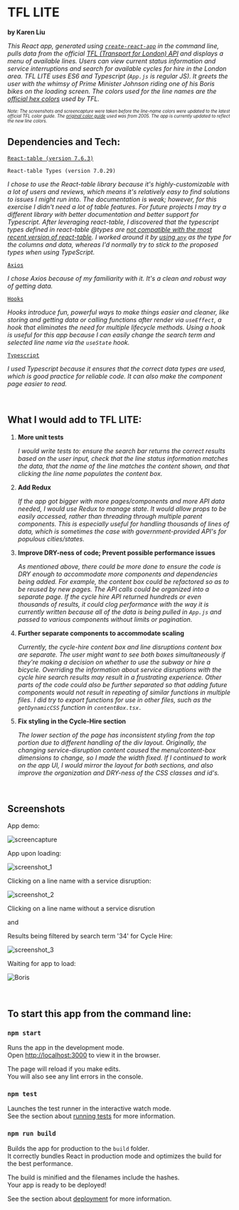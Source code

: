 # TFL LITE
**by Karen Liu**

*This React app, generated using [`create-react-app`](https://github.com/facebookincubator/create-react-app) in the command line, pulls data from the official [TFL (Transport for London) API](https://api.tfl.gov.uk/) and displays a menu of available lines. Users can view current status information and service interruptions and search for available cycles for hire in the London area. TFL LITE uses ES6 and Typescript (`App.js` is regular JS). It greets the user with the whimsy of Prime Minister Johnson riding one of his Boris bikes on the loading screen. The colors used for the line names are the [official hex colors](http://content.tfl.gov.uk/tfl-colour-standards-issue04.pdf) used by TFL.*

<sub><sup>*Note: The screenshots and screencapture were taken before the line-name colors were updated to the latest official TFL color guide. The [original color guide](https://rodcorp.typepad.com/rodcorp/2005/07/what_colours_ar.html) used was from 2005. The app is currently updated to reflect the new line colors.* </sup></sub>


## Dependencies and Tech:
[`React-table (version 7.6.3)`](https://www.npmjs.com/package/react-table)

`React-table Types (version 7.0.29)`

*I chose to use the React-table library because it's highly-customizable with a lot of users and reviews, which means it's relatively easy to find solutions to issues I might run into. The documentation is weak; however, for this exercise I didn't need a lot of table features. For future projects I may try a different library with better documentation and better support for Typescript. After leveraging react-table, I discovered that the typescript types defined in react-table @types are [not compatible with the most recent version of react-table](https://github.com/tannerlinsley/react-table/discussions/2664). I worked around it by [using `any`](https://github.com/tannerlinsley/react-table/issues/1591) as the type for the columns and data, whereas I'd normally try to stick to the proposed types when using TypeScript.*

[`Axios`](https://github.com/axios/axios)

*I chose Axios because of my familiarity with it. It's a clean and robust way of getting data.*

[`Hooks`](https://reactjs.org/docs/hooks-overview.html)

*Hooks introduce fun, powerful ways to make things easier and cleaner, like storing and getting data or calling functions after render via `useEffect`, a hook that eliminates the need for multiple lifecycle methods. Using a hook is useful for this app because I can easily change the search term and selected line name via the `useState` hook.*

[`Typescript`](https://www.typescriptlang.org/docs/)

*I used Typescript because it ensures that the correct data types are used, which is good practice for reliable code. It can also make the component page easier to read.*

<br />

## What I would add to TFL LITE:

1. **More unit tests**

    *I would write tests to: ensure the search bar returns the correct results based on the user input, check that the line status information matches the data, that the name of the line matches the content shown, and that clicking the line name populates the content box.*

2. **Add Redux**
    
    *If the app got bigger with more pages/components and more API data needed, I would use Redux to manage state. It would allow props to be easily accessed, rather than threading through multiple parent components. This is especially useful for handling thousands of lines of data, which is sometimes the case with government-provided API's for populous cities/states.*

3. **Improve DRY-ness of code; Prevent possible performance issues**
    
    *As mentioned above, there could be more done to ensure the code is DRY enough to accommodate more components and dependencies being added. For example, the content box could be refactored so as to be reused by new pages. The API calls could be organized into a separate page. If the cycle hire API returned hundreds or even thousands of results, it could clog performance with the way it is currently written because all of the data is being pulled in `App.js` and passed to various components without limits or pagination.*

4. **Further separate components to accommodate scaling**
    
    *Currently, the cycle-hire content box and line disruptions content box are separate. The user might want to see both boxes simultaneously if they're making a decision on whether to use the subway or hire a bicycle. Overriding the information about service disruptions with the cycle hire search results may result in a frustrating experience. Other parts of the code could also be further separated so that adding future components would not result in repeating of similar functions in multiple files. I did try to export functions for use in other files, such as the `getDynamicCSS` function in `contentBox.tsx.`*

5. **Fix styling in the Cycle-Hire section**

    *The lower section of the page has inconsistent styling from the top portion due to different handling of the div layout. Originally, the changing service-disruption content caused the menu/content-box dimensions to change, so I made the width fixed. If I continued to work on the app UI, I would mirror the layout for both sections, and also improve the organization and DRY-ness of the CSS classes and id's.*


<br />

## Screenshots

App demo:
<br />

![screencapture](public/demo.gif)

App upon loading:
<br />


![screenshot_1](public/tfl-lite_screenshot_1.png)

Clicking on a line name with a service disruption:
<br />

![screenshot_2](public/tfl-lite_screenshot_2.png)

Clicking on a line name without a service disrution 

and

Results being filtered by search term '34' for Cycle Hire:
<br />

![screenshot_3](public/tfl-lite_screenshot_3.png)

Waiting for app to load:
<br />

![Boris](public/boris-screenshot.png)

<br />

## To start this app from the command line:

### `npm start`

Runs the app in the development mode.\
Open [http://localhost:3000](http://localhost:3000) to view it in the browser.

The page will reload if you make edits.\
You will also see any lint errors in the console.

### `npm test`

Launches the test runner in the interactive watch mode.\
See the section about [running tests](https://facebook.github.io/create-react-app/docs/running-tests) for more information.

### `npm run build`

Builds the app for production to the `build` folder.\
It correctly bundles React in production mode and optimizes the build for the best performance.

The build is minified and the filenames include the hashes.\
Your app is ready to be deployed!

See the section about [deployment](https://facebook.github.io/create-react-app/docs/deployment) for more information.

